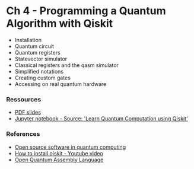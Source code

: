 # Ch 4 - Programming a Quantum Algorithm with Qiskit

- Installation
- Quantum circuit
- Quantum registers
- Statevector simulator
- Classical registers and the qasm simulator
- Simplified notations
- Creating custom gates
- Accessing on real quantum hardware

### Ressources

- [PDF slides](https://github.com/bfedrici-phd/QC-2020-CPE/blob/master/Ch4/Ch4-Programming-a-Quantum-Algorithm-with-Qiskit.pdf)
- [Jupyter notebook - Source: 'Learn Quantum Computation using Qiskit'](https://github.com/bfedrici-phd/QC-2020-CPE/blob/master/Ch4/Basic_Qiskit_Syntax.ipynb)

### References

- [Open source software in quantum computing](https://arxiv.org/pdf/1812.09167.pdf)
- [How to install qiskit - Youtube video](https://www.youtube.com/watch?v=M4EkW4VwhcI&list=PLOFEBzvs-Vvp2xg9-POLJhQwtVktlYGbY&index=3&t=0s)
- [Open Quantum Assembly Language](https://arxiv.org/pdf/1707.03429.pdf)
